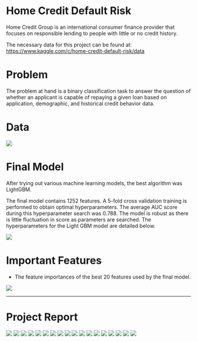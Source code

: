 # Home Credit Default Risk

Home Credit Group is an international consumer finance provider that focuses on
responsible lending to people with little or no credit history. 

The necessary data for this project can be found at:
https://www.kaggle.com/c/home-credit-default-risk/data

# Problem 

The problem at hand is a binary classification task to answer the question of whether an applicant is capable of repaying a given loan based
on application, demographic, and historical credit behavior data.

# Data

![](dat.png)

# Final Model

After trying out various machine learning models, the best algorithm was LightGBM.

The final model contains 1252 features. A 5-fold cross validation training is performed to
obtain optimal hyperparameters. The average AUC score during this hyperparameter search was
0.788. The model is robust as there is little fluctuation in score as parameters are searched. The
hyperparameters for the Light GBM model are detailed below.

![](auc.png)


# Important Features

- The feature importances of the best 20 features used
by the final model.

![](imp.png)

---

# Project Report

![](pngs2/01.png)
![](pngs2/02.png)
![](pngs2/03.png)
![](pngs2/04.png)
![](pngs2/05.png)
![](pngs2/06.png)
![](pngs2/07.png)
![](pngs2/08.png)
![](pngs2/09.png)
![](pngs2/10.png)
![](pngs2/11.png)
![](pngs2/12.png)
![](pngs2/13.png)
![](pngs2/14.png)
![](pngs2/15.png)
![](pngs2/16.png)
![](pngs2/17.png)
![](pngs2/18.png)

